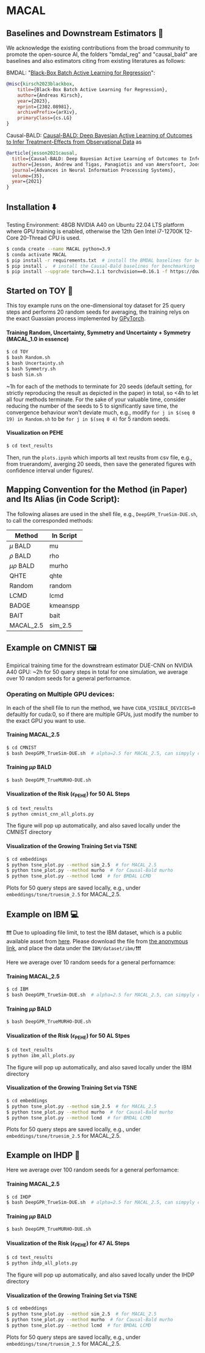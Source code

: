 # MACAL

## Baselines and Downstream Estimators :straight_ruler:
We acknowledge the existing contributions from the broad community to promote the open-source AI, the folders "bmdal_reg" and "causal_bald" are baselines and also estimators citing from existing literatures as follows:

BMDAL: "[Black-Box Batch Active Learning for Regression](https://arxiv.org/abs/2302.08981)":

```bibtex
@misc{kirsch2023blackbox,
    title={Black-Box Batch Active Learning for Regression},
    author={Andreas Kirsch},
    year={2023},
    eprint={2302.08981},
    archivePrefix={arXiv},
    primaryClass={cs.LG}
}
```
Causal-BALD: [Causal-BALD: Deep Bayesian Active Learning of Outcomes to Infer Treatment-Effects from Observational Data](https://arxiv.org/abs/2111.02275) as

```bibtex
@article{jesson2021causal,
  title={Causal-BALD: Deep Bayesian Active Learning of Outcomes to Infer Treatment-Effects from Observational Data},
  author={Jesson, Andrew and Tigas, Panagiotis and van Amersfoort, Joost and Kirsch, Andreas and Shalit, Uri and Gal, Yarin},
  journal={Advances in Neural Information Processing Systems},
  volume={35},
  year={2021}
}
```


## Installation :arrow_down:

Testing Environment: 48GB NVIDIA A40 on Ubuntu 22.04 LTS platform where GPU training is enabled, otherwise the 12th Gen Intel i7-12700K 12-Core 20-Thread CPU is used.

```.sh
$ conda create --name MACAL python=3.9
$ conda activate MACAL
$ pip install -r requirements.txt  # install the BMDAL baselines for benchmarking
$ pip install .  # install the Causal-Bald baselines for benchmarking
$ pip install --upgrade torch==2.1.1 torchvision==0.16.1 -f https://download.pytorch.org/whl/cu118/torch_stable.html
```

## Started on TOY :teddy_bear: 

This toy example runs on the one-dimensional toy dataset for 25 query steps and performs 20 random seeds for averaging, the training relys on the exact Guassian process implemented by [GPyTorch](https://gpytorch.ai).

#### Training Random, Uncertainty, Symmetry and Uncertainty + Symmetry (MACAL_1.0 in essence)
```.sh
$ cd TOY
$ bash Random.sh 
$ bash Uncertainty.sh
$ bash Symmetry.sh
$ bash Sim.sh
```
~1h for each of the methods to terminate for 20 seeds (default setting, for strictly reproducing the result as depicted in the paper) in total, so <4h to let all four methods terminate. For the sake of your valuable time, consider reducing the number of the seeds to 5 to significantly save time, the convergence behaviour won't deviate much, e.g., modify ```for j in $(seq 0 19) in Random.sh``` to be ```for j in $(seq 0 4)``` for 5 random seeds.

#### Visualization on PEHE
```.sh
$ cd text_results
```
Then, run the ```plots.ipynb``` which imports all text reuslts from csv file, e.g., from truerandom/, averging 20 seeds, then save the generated figures with confidence interval under figures/.

## Mapping Convention for the Method (in Paper) and Its Alias (in Code Script):

The following aliases are used in the shell file, e.g., ```DeepGPR_TrueSim-DUE.sh```, to call the corresponded methods:

| Method          | In Script       |
|-----------------|-----------------|
| $\mu$ BALD      | mu              |
| $\rho$ BALD     | rho             |
| $\mu\rho$ BALD  | murho           |
| QHTE            | qhte            |
| Random          | random          |
| LCMD            | lcmd            |
| BADGE           | kmeanspp        |
| BAIT            | bait            |
| MACAL_2.5       | sim_2.5         |

## Example on CMNIST :framed_picture:

Empirical training time for the downstream estimator DUE-CNN on NVIDIA A40 GPU: ~2h for 50 query steps in total for one simulation, we average over 10 random seeds for a general perfornamce.

### Operating on Multiple GPU devices:

In each of the shell file to run the method, we have ```CUDA_VISIBLE_DEVICES=0``` defaultly for cuda:0, so if there are multiple GPUs, just modify the number to the exact GPU you want to use.

#### Training MACAL_2.5

```.sh
$ cd CMNIST
$ bash DeepGPR_TrueSim-DUE.sh  # alpha=2.5 for MACAL_2.5, can simpyly change for other regularization level for ablation stuy.
```

#### Training $\mu\rho$ BALD

```.sh
$ bash DeepGPR_TrueMURHO-DUE.sh
```

#### Visualization of the Risk ($\epsilon_{\text{PEHE}}$) for 50 AL Steps

```.sh
$ cd text_results
$ python cmnist_cnn_all_plots.py
```
The figure will pop up automatically, and also saved locally under the CMNIST directory

#### Visualization of the Growing Training Set via TSNE

```.sh
$ cd embeddings
$ python tsne_plot.py --method sim_2.5  # for MACAL_2.5
$ python tsne_plot.py --method murho  # for Causal-Bald murho
$ python tsne_plot.py --method lcmd  # for BMDAL LCMD
```
Plots for 50 query steps are saved locally, e.g.,  under ```embeddings/tsne/truesim_2.5``` for MACAL_2.5.

## Example on IBM :computer:

:exclamation::exclamation::exclamation: Due to uploading file limit, to test the IBM dataset, which is a public available asset from [here](https://github.com/IBM-HRL-MLHLS/IBM-Causal-Inference-Benchmarking-Framework/blob/master/README.md). Please download the file from [the anonymous link](https://drive.google.com/drive/folders/1fKNN-IaizwpEVUuNLtsNGOI0utahN2Hr), and place the data under the ```IBM/dataset/ibm/```:exclamation::exclamation::exclamation:

Here we average over 10 random seeds for a general perfornamce:

#### Training MACAL_2.5

```.sh
$ cd IBM
$ bash DeepGPR_TrueSim-DUE.sh  # alpha=2.5 for MACAL_2.5, can simpyly change for other regularization level for ablation stuy.
```

#### Training $\mu\rho$ BALD

```.sh
$ bash DeepGPR_TrueMURHO-DUE.sh
```

#### Visualization of the Risk ($\epsilon_{\text{PEHE}}$) for 50 AL Stpes

```.sh
$ cd text_results
$ python ibm_all_plots.py
```
The figure will pop up automatically, and also saved locally under the IBM directory

#### Visualization of the Growing Training Set via TSNE

```.sh
$ cd embeddings
$ python tsne_plot.py --method sim_2.5  # for MACAL_2.5
$ python tsne_plot.py --method murho  # for Causal-Bald murho
$ python tsne_plot.py --method lcmd  # for BMDAL LCMD
```

Plots for 50 query steps are saved locally, e.g.,  under ```embeddings/tsne/truesim_2.5``` for MACAL_2.5.

## Example on IHDP :memo:

Here we average over 100 random seeds for a general perfornamce:

#### Training MACAL_2.5

```.sh
$ cd IHDP
$ bash DeepGPR_TrueSim-DUE.sh  # alpha=2.5 for MACAL_2.5, can simpyly change for other regularization level for ablation stuy.
```

#### Training $\mu\rho$ BALD

```.sh
$ bash DeepGPR_TrueMURHO-DUE.sh
```

#### Visualization of the Risk ($\epsilon_{\text{PEHE}}$) for 47 AL Steps

```.sh
$ cd text_results
$ python ihdp_all_plots.py
```
The figure will pop up automatically, and also saved locally under the IHDP directory

#### Visualization of the Growing Training Set via TSNE

```.sh
$ cd embeddings
$ python tsne_plot.py --method sim_2.5  # for MACAL_2.5
$ python tsne_plot.py --method murho  # for Causal-Bald murho
$ python tsne_plot.py --method lcmd  # for BMDAL LCMD
```

Plots for 50 query steps are saved locally, e.g.,  under ```embeddings/tsne/truesim_2.5``` for MACAL_2.5.
